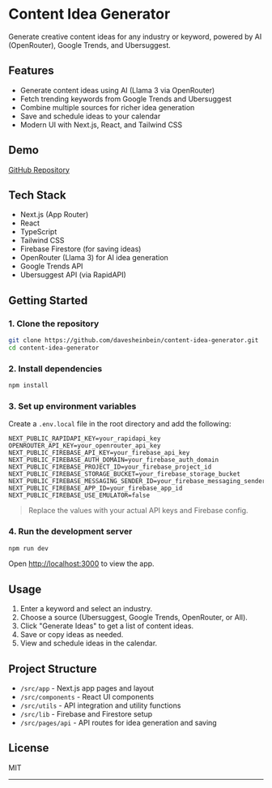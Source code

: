 # Content Idea Generator

Generate creative content ideas for any industry or keyword, powered by AI (OpenRouter), Google Trends, and Ubersuggest.

## Features

- Generate content ideas using AI (Llama 3 via OpenRouter)
- Fetch trending keywords from Google Trends and Ubersuggest
- Combine multiple sources for richer idea generation
- Save and schedule ideas to your calendar
- Modern UI with Next.js, React, and Tailwind CSS

## Demo

[GitHub Repository](https://github.com/davesheinbein/content-idea-generator.git)

## Tech Stack

- Next.js (App Router)
- React
- TypeScript
- Tailwind CSS
- Firebase Firestore (for saving ideas)
- OpenRouter (Llama 3) for AI idea generation
- Google Trends API
- Ubersuggest API (via RapidAPI)

## Getting Started

### 1. Clone the repository

```bash
git clone https://github.com/davesheinbein/content-idea-generator.git
cd content-idea-generator
```

### 2. Install dependencies

```bash
npm install
```

### 3. Set up environment variables

Create a `.env.local` file in the root directory and add the following:

```
NEXT_PUBLIC_RAPIDAPI_KEY=your_rapidapi_key
OPENROUTER_API_KEY=your_openrouter_api_key
NEXT_PUBLIC_FIREBASE_API_KEY=your_firebase_api_key
NEXT_PUBLIC_FIREBASE_AUTH_DOMAIN=your_firebase_auth_domain
NEXT_PUBLIC_FIREBASE_PROJECT_ID=your_firebase_project_id
NEXT_PUBLIC_FIREBASE_STORAGE_BUCKET=your_firebase_storage_bucket
NEXT_PUBLIC_FIREBASE_MESSAGING_SENDER_ID=your_firebase_messaging_sender_id
NEXT_PUBLIC_FIREBASE_APP_ID=your_firebase_app_id
NEXT_PUBLIC_FIREBASE_USE_EMULATOR=false
```

> Replace the values with your actual API keys and Firebase config.

### 4. Run the development server

```bash
npm run dev
```

Open [http://localhost:3000](http://localhost:3000) to view the app.

## Usage

1. Enter a keyword and select an industry.
2. Choose a source (Ubersuggest, Google Trends, OpenRouter, or All).
3. Click "Generate Ideas" to get a list of content ideas.
4. Save or copy ideas as needed.
5. View and schedule ideas in the calendar.

## Project Structure

- `/src/app` - Next.js app pages and layout
- `/src/components` - React UI components
- `/src/utils` - API integration and utility functions
- `/src/lib` - Firebase and Firestore setup
- `/src/pages/api` - API routes for idea generation and saving

## License

MIT

---
